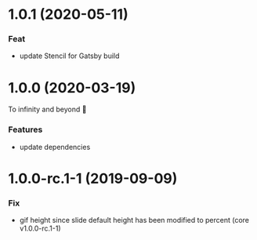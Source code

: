 # 1.0.1 (2020-05-11)

### Feat

- update Stencil for Gatsby build

# 1.0.0 (2020-03-19)

To infinity and beyond 🚀

### Features

- update dependencies

# 1.0.0-rc.1-1 (2019-09-09)

### Fix

- gif height since slide default height has been modified to percent (core v1.0.0-rc.1-1)
